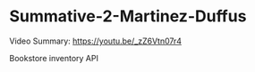 # Summative-2-Martinez-Duffus

Video Summary: https://youtu.be/_zZ6Vtn07r4

Bookstore inventory API
